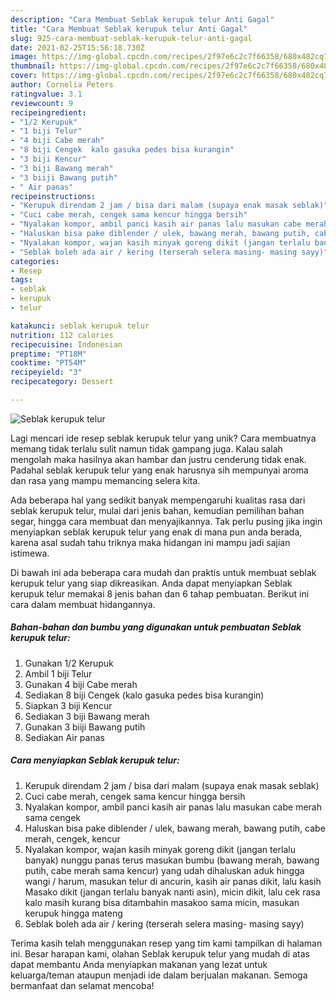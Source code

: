 ```yaml
---
description: "Cara Membuat Seblak kerupuk telur Anti Gagal"
title: "Cara Membuat Seblak kerupuk telur Anti Gagal"
slug: 925-cara-membuat-seblak-kerupuk-telur-anti-gagal
date: 2021-02-25T15:56:18.730Z
image: https://img-global.cpcdn.com/recipes/2f97e6c2c7f66358/680x482cq70/seblak-kerupuk-telur-foto-resep-utama.jpg
thumbnail: https://img-global.cpcdn.com/recipes/2f97e6c2c7f66358/680x482cq70/seblak-kerupuk-telur-foto-resep-utama.jpg
cover: https://img-global.cpcdn.com/recipes/2f97e6c2c7f66358/680x482cq70/seblak-kerupuk-telur-foto-resep-utama.jpg
author: Cornelia Peters
ratingvalue: 3.1
reviewcount: 9
recipeingredient:
- "1/2 Kerupuk"
- "1 biji Telur"
- "4 biji Cabe merah"
- "8 biji Cengek  kalo gasuka pedes bisa kurangin"
- "3 biji Kencur"
- "3 biji Bawang merah"
- "3 biiji Bawang putih"
- " Air panas"
recipeinstructions:
- "Kerupuk direndam 2 jam / bisa dari malam (supaya enak masak seblak)"
- "Cuci cabe merah, cengek sama kencur hingga bersih"
- "Nyalakan kompor, ambil panci kasih air panas lalu masukan cabe merah sama cengek"
- "Haluskan bisa pake diblender / ulek, bawang merah, bawang putih, cabe merah, cengek, kencur"
- "Nyalakan kompor, wajan kasih minyak goreng dikit (jangan terlalu banyak) nunggu panas terus masukan bumbu (bawang merah, bawang putih, cabe merah sama kencur) yang udah dihaluskan aduk hingga wangi / harum, masukan telur di ancurin, kasih air panas dikit, lalu kasih Masako dikit (jangan terlalu banyak nanti asin), micin dikit, lalu cek rasa kalo masih kurang bisa ditambahin masakoo sama micin, masukan kerupuk hingga mateng"
- "Seblak boleh ada air / kering (terserah selera masing- masing sayy)"
categories:
- Resep
tags:
- seblak
- kerupuk
- telur

katakunci: seblak kerupuk telur 
nutrition: 112 calories
recipecuisine: Indonesian
preptime: "PT18M"
cooktime: "PT54M"
recipeyield: "3"
recipecategory: Dessert

---
```



![Seblak kerupuk telur](https://img-global.cpcdn.com/recipes/2f97e6c2c7f66358/680x482cq70/seblak-kerupuk-telur-foto-resep-utama.jpg)

Lagi mencari ide resep seblak kerupuk telur yang unik? Cara membuatnya memang tidak terlalu sulit namun tidak gampang juga. Kalau salah mengolah maka hasilnya akan hambar dan justru cenderung tidak enak. Padahal seblak kerupuk telur yang enak harusnya sih mempunyai aroma dan rasa yang mampu memancing selera kita.

Ada beberapa hal yang sedikit banyak mempengaruhi kualitas rasa dari seblak kerupuk telur, mulai dari jenis bahan, kemudian pemilihan bahan segar, hingga cara membuat dan menyajikannya. Tak perlu pusing jika ingin menyiapkan seblak kerupuk telur yang enak di mana pun anda berada, karena asal sudah tahu triknya maka hidangan ini mampu jadi sajian istimewa.




Di bawah ini ada beberapa cara mudah dan praktis untuk membuat seblak kerupuk telur yang siap dikreasikan. Anda dapat menyiapkan Seblak kerupuk telur memakai 8 jenis bahan dan 6 tahap pembuatan. Berikut ini cara dalam membuat hidangannya.

<!--inarticleads1-->

##### Bahan-bahan dan bumbu yang digunakan untuk pembuatan Seblak kerupuk telur:

1. Gunakan 1/2 Kerupuk
1. Ambil 1 biji Telur
1. Gunakan 4 biji Cabe merah
1. Sediakan 8 biji Cengek  (kalo gasuka pedes bisa kurangin)
1. Siapkan 3 biji Kencur
1. Sediakan 3 biji Bawang merah
1. Gunakan 3 biiji Bawang putih
1. Sediakan  Air panas




<!--inarticleads2-->

##### Cara menyiapkan Seblak kerupuk telur:

1. Kerupuk direndam 2 jam / bisa dari malam (supaya enak masak seblak)
1. Cuci cabe merah, cengek sama kencur hingga bersih
1. Nyalakan kompor, ambil panci kasih air panas lalu masukan cabe merah sama cengek
1. Haluskan bisa pake diblender / ulek, bawang merah, bawang putih, cabe merah, cengek, kencur
1. Nyalakan kompor, wajan kasih minyak goreng dikit (jangan terlalu banyak) nunggu panas terus masukan bumbu (bawang merah, bawang putih, cabe merah sama kencur) yang udah dihaluskan aduk hingga wangi / harum, masukan telur di ancurin, kasih air panas dikit, lalu kasih Masako dikit (jangan terlalu banyak nanti asin), micin dikit, lalu cek rasa kalo masih kurang bisa ditambahin masakoo sama micin, masukan kerupuk hingga mateng
1. Seblak boleh ada air / kering (terserah selera masing- masing sayy)




Terima kasih telah menggunakan resep yang tim kami tampilkan di halaman ini. Besar harapan kami, olahan Seblak kerupuk telur yang mudah di atas dapat membantu Anda menyiapkan makanan yang lezat untuk keluarga/teman ataupun menjadi ide dalam berjualan makanan. Semoga bermanfaat dan selamat mencoba!
